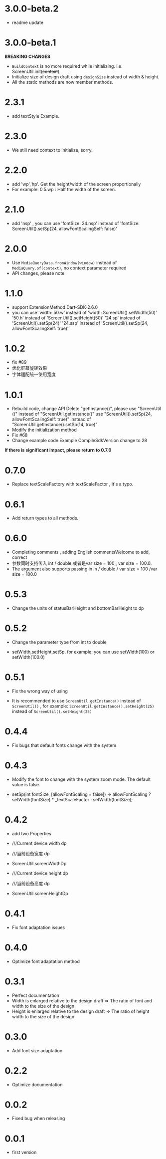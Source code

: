 <!--
 * @Author: zhuoyuan93@gmail.com
 * @Date: 2018-10-16 19:43:03
 * @LastEditors: zhuoyuan93@gmail.com
 * @LastEditTime: 2020年6月20日 11:20:02
 * @Description: Update log
 -->
 
# 3.0.0-beta.2
- readme update
 
# 3.0.0-beta.1
**BREAKING CHANGES**
- `BuildContext` is no more required while initializing. i.e. ScreenUtil.init(~~context~~)
- Initialize size of design draft using `designSize` instead of width & height.
- All the static methods are now member methods.

# 2.3.1
- add textStyle Example.

# 2.3.0
- We still need context to initialize, sorry.

# 2.2.0
- add 'wp','hp'. Get the height/width of the screen proportionally
- For example: 0.5.wp : Half the width of the screen.

# 2.1.0 
- add 'nsp' , you can use 'fontSize: 24.nsp' instead of 'fontSize: ScreenUtil().setSp(24, allowFontScalingSelf: false)'

# 2.0.0
- Use `MediaQueryData.fromWindow(window)` instead of `MediaQuery.of(context)`, no context parameter required
- API changes, please note

# 1.1.0
- support ExtensionMethod Dart-SDK-2.6.0
- you can use 'width: 50.w' instead of 'width: ScreenUtil().setWidth(50)'
  '50.h' instead of 'ScreenUtil().setHeight(50)'
  '24.sp' instead of 'ScreenUtil().setSp(24)'
  '24.ssp' instead of 'ScreenUtil().setSp(24, allowFontScalingSelf: true)'

# 1.0.2
- fix #89 
- 优化屏幕旋转效果
- 字体适配统一使用宽度

# 1.0.1
- Rebuild code, change API
  Delete "getInstance()", please use "ScreenUtil ()" instead of "ScreenUtil.getInstance()"
  use "ScreenUtil().setSp(24, allowFontScalingSelf: true)" instead of "ScreenUtil.getInstance().setSp(14, true)"
- Modify the initialization method
- Fix #68
- Change example code
  Example CompileSdkVersion change to 28

**If there is significant impact, please return to 0.7.0**

# 0.7.0

- Replace textScaleFactory with textScaleFactor , It's a typo.

# 0.6.1

- Add return types to all methods.

# 0.6.0

- Completing comments , adding English commentsWelcome to add, correct
- 参数同时支持传入 int / double 或者是var size = 100 , var size = 100.0.
- The argument also supports passing in in / double / var size = 100 /var size = 100.0

# 0.5.3

- Change the units of statusBarHeight and bottomBarHeight to dp

# 0.5.2

- Change the parameter type from int to double

- setWidth,setHeight,setSp. for example: you can use setWidth(100) or setWidth(100.0)

# 0.5.1

- Fix the wrong way of using

- It is recommended to use `ScreenUtil.getInstance()` instead of `ScreenUtil()` , for example: `ScreenUtil.getInstance().setHeight(25)` instead of `ScreenUtil().setHeight(25)`

# 0.4.4

- Fix bugs that default fonts change with the system

# 0.4.3

- Modify the font to change with the system zoom mode. The default value is false.

- setSp(int fontSize, [allowFontScaling = false]) => allowFontScaling
? setWidth(fontSize) \* \_textScaleFactor
: setWidth(fontSize);

# 0.4.2

- add two Properties
- ///Current device width dp
- ///当前设备宽度 dp
- ScreenUtil.screenWidthDp

- ///Current device height dp
- ///当前设备高度 dp
- ScreenUtil.screenHeightDp

# 0.4.1

- Fix font adaptation issues

# 0.4.0

- Optimize font adaptation method

# 0.3.1

- Perfect documentation
- Width is enlarged relative to the design draft => The ratio of font and width to the size of the design
- Height is enlarged relative to the design draft => The ratio of height width to the size of the design


# 0.3.0

- Add font size adaptation

# 0.2.2

- Optimize documentation

# 0.0.2

- Fixed bug when releasing

# 0.0.1

- first version




